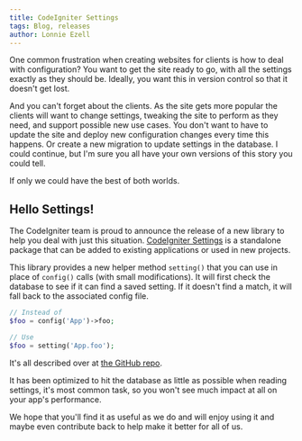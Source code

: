 ```yaml
---
title: CodeIgniter Settings
tags: Blog, releases
author: Lonnie Ezell
---
```


One common frustration when creating websites for clients is how to deal with configuration? You want to get the
site ready to go, with all the settings exactly as they should be. Ideally, you want this in version control
so that it doesn't get lost.

And you can't forget about the clients. As the site gets more popular the clients will want to change settings,
tweaking the site to perform as they need, and support possible new use cases. You don't want to have to update
the site and deploy new configuration changes every time this happens. Or create a new migration to update
settings in the database. I could continue, but I'm sure you all have your own versions of this story you could tell.

If only we could have the best of both worlds.

## Hello Settings!

The CodeIgniter team is proud to announce the release of a new library to help you deal with just this situation.
[CodeIgniter Settings](https://github.com/codeigniter4/settings) is a standalone package that can be added to existing
applications or used in new projects.

This library provides a new helper method `setting()` that you can use in place of `config()` calls (with small modifications).
It will first check the database to see if it can find a saved setting. If it doesn't find a match, it will fall back
to the associated config file.

```php
// Instead of
$foo = config('App')->foo;

// Use
$foo = setting('App.foo');
```

It's all described over at [the GitHub repo](https://github.com/codeigniter4/settings).

It has been optimized to hit the database as little as possible when reading settings, it's most common task, so you
won't see much impact at all on your app's performance.

We hope that you'll find it as useful as we do and will enjoy using it and maybe even contribute back to help
make it better for all of us.
